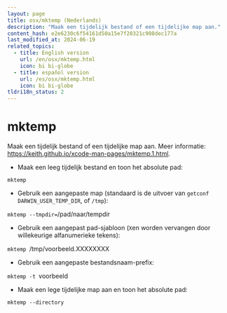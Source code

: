 ```yaml
---
layout: page
title: osx/mktemp (Nederlands)
description: "Maak een tijdelijk bestand of een tijdelijke map aan."
content_hash: e2e6230c6f54161d50a15e7f20321c908dec177a
last_modified_at: 2024-06-19
related_topics:
  - title: English version
    url: /en/osx/mktemp.html
    icon: bi bi-globe
  - title: español version
    url: /es/osx/mktemp.html
    icon: bi bi-globe
tldri18n_status: 2
---
```

# mktemp

Maak een tijdelijk bestand of een tijdelijke map aan.
Meer informatie: <https://keith.github.io/xcode-man-pages/mktemp.1.html>.

- Maak een leeg tijdelijk bestand en toon het absolute pad:

`mktemp`

- Gebruik een aangepaste map (standaard is de uitvoer van `getconf DARWIN_USER_TEMP_DIR`, of `/tmp`):

`mktemp --tmpdir=`<span class="tldr-var badge badge-pill bg-dark-lm bg-white-dm text-white-lm text-dark-dm font-weight-bold">/pad/naar/tempdir</span>

- Gebruik een aangepast pad-sjabloon (`X`en worden vervangen door willekeurige alfanumerieke tekens):

`mktemp `<span class="tldr-var badge badge-pill bg-dark-lm bg-white-dm text-white-lm text-dark-dm font-weight-bold">/tmp/voorbeeld.XXXXXXXX</span>

- Gebruik een aangepaste bestandsnaam-prefix:

`mktemp -t `<span class="tldr-var badge badge-pill bg-dark-lm bg-white-dm text-white-lm text-dark-dm font-weight-bold">voorbeeld</span>

- Maak een lege tijdelijke map aan en toon het absolute pad:

`mktemp --directory`
